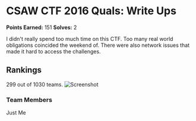 # CSAW CTF 2016 Quals: Write Ups

**Points Earned:** 151
**Solves:** 2

I didn't really spend too much time on this CTF. Too many real world obligations coincided the weekend of. 
There were also network issues that made it hard to access the challenges. 

## Rankings
299 out of 1030 teams.
![Screenshot](HackTheVote.jpg)

### Team Members
Just Me
